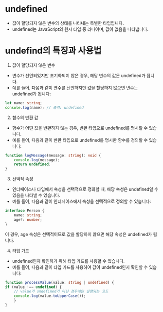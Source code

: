 
# undefined
- 값이 할당되지 않은 변수의 상태를 나타내는 특별한 타입입니다.
- undefined는 JavaScript의 원시 타입 중 라나이며, 값이 없음을 나타냅니다.

# undefind의 특징과 사용법
1. 값이 할당되지 않은 변수
- 변수가 선언되었지만 초기화되지 않은 경우, 해당 변수의 값은 undefined가 됩니다.
- 예를 들어, 다음과 같이 변수를 선언하지만 값을 할당하지 않으면 변수는 undefined가 됩니다:

```typescript
let name: string;
console.log(name); // 출력: undefined
```

2. 함수의 반환 값
- 함수가 어떤 값을 반환하지 않는 경우, 반환 타입으로 undefined를 명시할 수 있습니다.
- 예를 들어, 다음과 같이 반환 타입으로 undefined를 명시한 함수를 정의할 수 있습니다:
```typescript
function logMessage(message: string): void {
    console.log(message);
    return undefined;
}
```

3. 선택적 속성
- 인터페이스나 타입에서 속성을 선택적으로 정의할 때, 해당 속성은 undefined일 수 있음을 나타낼 수 있습니다.
- 예를 들어, 다음과 같이 인터페이스에서 속성을 선택적으로 정의할 수 있습니다:
```typescript
interface Person {
    name: string;
    age?: number;
}
```

이 경우, age 속성은 선택적이므로 값을 할당하지 않으면 해당 속성은 undefined가 됩니다.

4. 타입 가드
- undefined인지 확인하기 위해 타입 가드를 사용할 수 있습니다.
- 예를 들어, 다음과 같이 타입 가드를 사용하여 값이 undefined인지 확인할 수 있습니다:
```typescript
function processValue(value: string | undefined) {
if (value !== undefined) {
    // value가 undefined가 아닌 경우에만 실행되는 코드
    console.log(value.toUpperCase());
    }
}
```